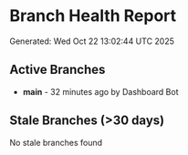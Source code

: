 # Branch Health Report
Generated: Wed Oct 22 13:02:44 UTC 2025

## Active Branches
- **main** - 32 minutes ago by Dashboard Bot

## Stale Branches (>30 days)
No stale branches found
